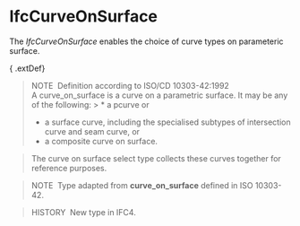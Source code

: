 # IfcCurveOnSurface

The _IfcCurveOnSurface_ enables the choice of curve types on parameteric surface.

{ .extDef}
> NOTE&nbsp; Definition according to ISO/CD 10303-42:1992  
> A curve_on_surface is a curve on a parametric surface. It may be any of the following: > * a pcurve or
> * a surface curve, including the specialised subtypes of intersection curve and seam curve, or
> * a composite curve on surface.

  
> The curve on surface select type collects these curves together for reference purposes.

> NOTE&nbsp; Type adapted from **curve_on_surface** defined in ISO 10303-42.

> HISTORY&nbsp; New type in IFC4.
